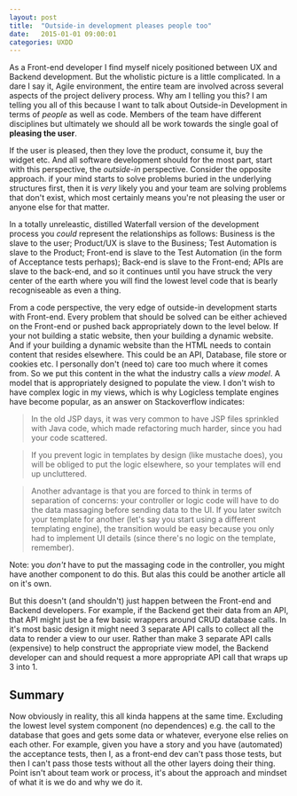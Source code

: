 ```yaml
---
layout: post
title:  "Outside-in development pleases people too"
date:   2015-01-01 09:00:01
categories: UXDD
---
```


As a Front-end developer I find myself nicely positioned between UX and Backend development. But the wholistic picture is a little complicated. In a dare I say it, Agile environment, the entire team are involved across several aspects of the project delivery process. Why am I telling you this? I am telling you all of this because I want to talk about Outside-in Development in terms of *people* as well as code. Members of the team have different disciplines but ultimately we should all be work towards the single goal of **pleasing the user**.

If the user is pleased, then they love the product, consume it, buy the widget etc. And all software development should for the most part, start with this perspective, the *outside-in* perspective. Consider the opposite approach. if your mind starts to solve problems buried in the underlying structures first, then it is *very* likely you and your team are solving problems that don't exist, which most certainly means you're not pleasing the user or anyone else for that matter.

In a totally unreleastic, distilled Waterfall version of the development process you *could* represent the relationships as follows: Business is the slave to the user; Product/UX is slave to the Business; Test Automation is slave to the Product; Front-end is slave to the Test Automation (in the form of Acceptance tests perhaps); Back-end is slave to the Front-end; APIs are slave to the back-end, and so it continues until you have struck the very center of the earth where you will find the lowest level code that is bearly recogniseable as even a thing.

From a code perspective, the very edge of outside-in development starts with Front-end. Every problem that should be solved can be either achieved on the Front-end or pushed back appropriately down to the level below. If your not building a static website, then your building a dynamic website. And if your building a dynamic website than the HTML needs to contain content that resides elsewhere. This could be an API, Database, file store or cookies etc. I personally don't (need to) care too much where it comes from. So we put this content in the what the industry calls a *view model*. A model that is appropriately designed to populate the view. I don't wish to have complex logic in my views, which is why Logicless template engines have become popular, as an answer on Stackoverflow indicates:

> In the old JSP days, it was very common to have JSP files sprinkled with Java code, which made refactoring much harder, since you had your code scattered.

> If you prevent logic in templates by design (like mustache does), you will be obliged to put the logic elsewhere, so your templates will end up uncluttered.

> Another advantage is that you are forced to think in terms of separation of concerns: your controller or logic code will have to do the data massaging before sending data to the UI. If you later switch your template for another (let's say you start using a different templating engine), the transition would be easy because you only had to implement UI details (since there's no logic on the template, remember).

Note: you *don't* have to put the massaging code in the controller, you might have another component to do this. But alas this could be another article all on it's own.

But this doesn't (and shouldn't) just happen between the Front-end and Backend developers. For example, if the Backend get their data from an API, that API might just be a few basic wrappers around CRUD database calls. In it's most basic design it might need 3 separate API calls to collect all the data to render a view to our user. Rather than make 3 separate API calls (expensive) to help construct the appropriate view model, the Backend developer can and should request a more appropriate API call that wraps up 3 into 1.

## Summary

Now obviously in reality, this all kinda happens at the same time. Excluding the lowest level system component (no dependences) e.g. the call to the database that goes and gets some data or whatever, everyone else relies on each other. For example, given you have a story and you have (automated) the acceptance tests, then I, as a front-end dev can't pass those tests, but then I can't pass those tests without all the other layers doing their thing. Point isn't about team work or process, it's about the approach and mindset of what it is we do and why we do it.
